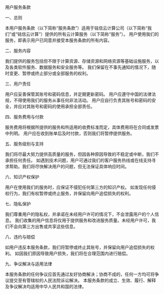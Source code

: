 用户服务条款

一、总则
 
 本用户服务条款（以下简称“服务条款”）适用于铭信云计算公司（以下简称“我们”或“铭信云计算”）提供的所有云计算服务（以下简称“服务”）。
用户使用我们的服务，即表示用户已同意并接受本服务条款的所有内容。

二、服务内容

我们提供的服务包括但不限于计算资源、存储资源和网络资源等基础设施服务，以及各类软件服务、数据服务和安全服务等。
我们保留在不事先通知的情况下，随时变更、暂停或终止部分或全部服务的权利。

三、用户责任

用户应妥善保管其账号和密码信息，并定期更新密码。
用户应遵守中国的法律法规，不得使用我们的服务从事任何非法活动。
用户应自行负责其账号和密码的安全，并应对其账号和密码的使用承担全部责任。

四、服务费用与付款

服务费用将根据所提供的服务和所适用的收费标准而定，具体费用将在合同或发票中列明。
用户应在收到账单后及时付款，否则我们将暂停提供服务。

五、服务级别与支持

我们将尽最大努力提供高质量的服务，但因各种原因导致的不稳定或中断，我们不承担任何责任。
如遇到技术问题，用户可通过我们的客户服务热线或在线支持寻求帮助。我们将尽快解决用户的问题，但无法保证具体响应时间。

六、知识产权保护

用户在使用我们的服务时，应保证不侵犯任何第三方的知识产权。
如发现任何侵权行为，我们有权暂停或终止服务，并保留向用户追偿损失的权利。

七、隐私保护

我们尊重用户的隐私权，并承诺在未经用户许可的情况下，不会泄露用户的个人信息。
我们收集的用户信息将仅用于提供服务和改进服务质量。未经用户许可，我们不会向第三方出售或共享这些信息。

八、违约与赔偿

如用户违反本服务条款，我们将暂停或终止其账号，并保留向用户追偿损失的权利。
如因我们原因导致用户损失，我们将在合理范围内进行赔偿。

九、争议解决与适用法律

本服务条款的任何争议应首先通过友好协商解决；协商不成的，任何一方均可将争议提交至有管辖权的人民法院诉讼解决。
本服务条款的成立、生效、履行、解释及争议解决均适用中华人民共和国的法律。